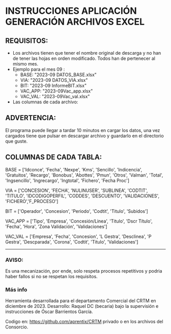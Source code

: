 # INSTRUCCIONES APLICACIÓN GENERACIÓN ARCHIVOS EXCEL

## REQUISITOS:
- Los archivos tienen que tener el nombre original de descarga y no han de tener las hojas en orden modificado. Todos han de pertenecer al mismo mes. 
- Ejemplo para el mes 09 :
    - BASE: "2023-09 DATOS_BASE.xlsx"
    - VIA: "2023-09 DATOS_VIA.xlsx"
    - BIT: "2023-09 InformeBIT.xlsx"
    - VAC_APP: "2023-09Vac_app.xlsx"
    - VAC_VAL: "2023-09Vac_val.xlsx"
- Las columnas de cada archivo:

## ADVERTENCIA:
El programa puede llegar a tardar 10 minutos en cargar los datos, una vez cargados tiene que pulsar en descargar archivo y guardarlo en el directorio que guste.

## COLUMNAS DE CADA TABLA:
BASE = ['Idconce', 'Fecha', 'Nexpe', 'Kms', 'Sencillo', 'Indicencia',
'Gratuitos', 'Recargo', 'Bonobus', 'Abottes', 'Pmun', 'Otros', 'Valman',
'Total', 'Ingsencillo', 'Ingrecargo', 'Ingtotal', 'Fichero',
'Fecha Proc']

VIA = ['CONCESION', 'FECHA', 'NULINUSER', 'SUBLINEA', 'CODTIT', 'TITULO',
'IDCODIGOPERFIL', 'CODDES', 'DESCUENTO', 'VALIDACIONES', 'FICHERO','F_PROCESO']

BIT = ['Operador', 'Concesion', 'Periodo', 'Codtit', 'Titulo', 'Subidos']

VAC_APP = ['Tipo', 'Empresa', 'Concesión/Linea', 'Titulo', 'Dscr Título', 'Fecha',
'Hora', 'Zona Validación', 'Validaciones']

VAC_VAL = ['Empresa', 'Fecha', 'Concesion', 'L Gestra', 'Desclinea', 'P Gestra',
'Descparada', 'Corona', 'Codtit', 'Titulo', 'Validaciones']


---

### AVISO: 
Es una mecanización, por ende, solo respeta procesos repetitivos y podria haber fallos si no se respetan los requisitos.

### Más info
Herramienta desarrollada para el departamento Comercial del CRTM en diciembre de 2023.
Desarrollo: Raquel DC (becaria) bajo la supervisión e instrucciones de Óscar Barrientos García.

Codigo en: https://github.com/aprentix/CRTM privado o en los archivos del Consorcio.
